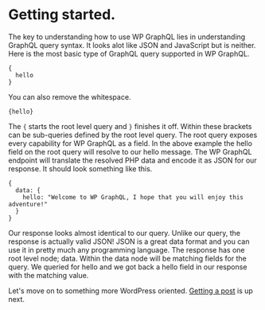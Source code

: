 # Getting started.

The key to understanding how to use WP GraphQL lies in understanding GraphQL query syntax. It looks alot like JSON and JavaScript but is neither. Here is the most basic type of GraphQL query supported in WP GraphQL.

```
{
  hello
}
```

You can also remove the whitespace.

```
{hello}
```

The `{` starts the root level query and `}` finishes it off. Within these brackets can be sub-queries defined by the root level query. The root query exposes every capability for WP GraphQL as a field. In the above example the hello field on the root query will resolve to our hello message. The WP GraphQL endpoint will translate the resolved PHP data and encode it as JSON for our response. It should look something like this.

```
{
  data: {
    hello: "Welcome to WP GraphQL, I hope that you will enjoy this adventure!"
  }
}
```

Our response looks almost identical to our query. Unlike our query, the response is actually valid JSON! JSON is a great data format and you can use it in pretty much any programming language. The response has one root level node; data. Within the data node will be matching fields for the query. We queried for hello and we got back a hello field in our response with the matching value.

Let's move on to something more WordPress oriented. [Getting a post](getting_post.md) is up next.